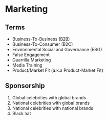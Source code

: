 # Marketing

## Terms

- Business-To-Business (B2B)
- Business-To-Consumer (B2C)
- Environmental Social and Governance (ESG)
- False Engagement
- Guerrilla Marketing
- Media Training
- Product/Market Fit (a.k.a Product-Market Fit)

## Sponsorship

1. Global celebrities with global brands
2. National celebrities with global brands
3. National celebrities with national brands
4. Black hat

